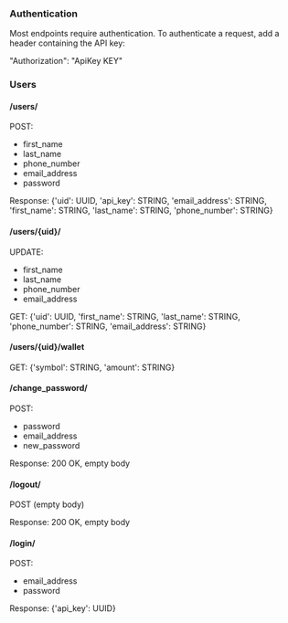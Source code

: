 ### Authentication

Most endpoints require authentication. To authenticate a request, add a header containing the API key:

"Authorization": "ApiKey KEY"

### Users

#### /users/

POST:
  - first_name
  - last_name
  - phone_number
  - email_address
  - password

  Response: {'uid': UUID,
             'api_key': STRING,
             'email_address': STRING,
             'first_name': STRING,
             'last_name': STRING,
             'phone_number': STRING}

#### /users/{uid}/

UPDATE:
  - first_name
  - last_name
  - phone_number
  - email_address

 GET:
  {'uid': UUID,
   'first_name': STRING,
   'last_name': STRING,
   'phone_number': STRING,
   'email_address': STRING}

#### /users/{uid}/wallet

GET:
  {'symbol': STRING,
   'amount': STRING}

#### /change_password/

POST:
  - password
  - email_address
  - new_password

  Response: 200 OK, empty body

#### /logout/

POST (empty body)

  Response: 200 OK, empty body

#### /login/

POST:
  - email_address
  - password

  Response: {'api_key': UUID}
